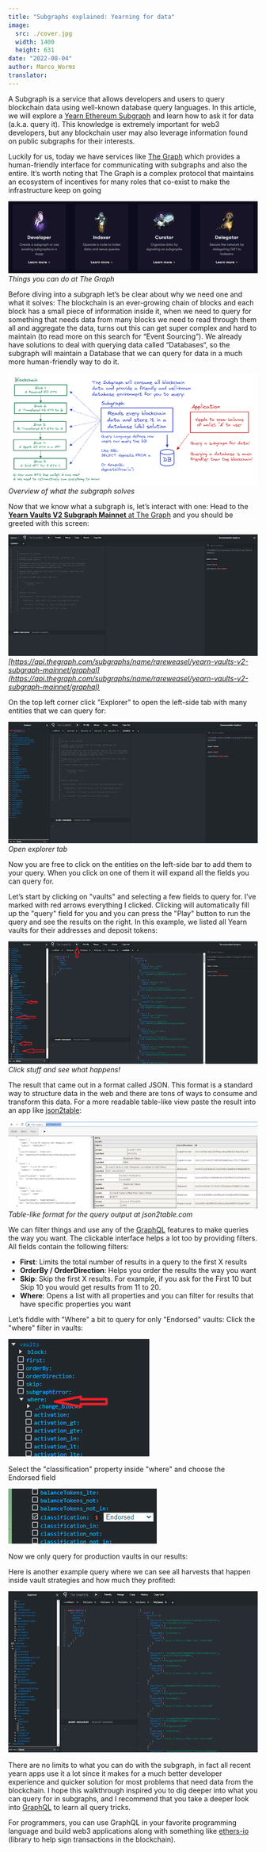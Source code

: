 ```yaml
---
title: "Subgraphs explained: Yearning for data"
image:
  src: ./cover.jpg
  width: 1400
  height: 631
date: "2022-08-04"
author: Marco_Worms
translator: 
---
```


A Subgraph is a service that allows developers and users to query blockchain data using well-known database query languages. In this article, we will explore a [Yearn Ethereum Subgraph](https://api.thegraph.com/subgraphs/name/rareweasel/yearn-vaults-v2-subgraph-mainnet/graphql) and learn how to ask it for data (a.k.a. query it). This knowledge is extremely important for web3 developers, but any blockchain user may also leverage information found on public subgraphs for their interests.

Luckily for us, today we have services like [The Graph](https://thegraph.com/en/) which provides a human-friendly interface for communicating with subgraphs and also the entire. It’s worth noting that The Graph is a complex protocol that maintains an ecosystem of incentives for many roles that co-exist to make the infrastructure keep on going

![](image1.jpg?w=900&h=259)\
*Things you can do at The Graph*

Before diving into a subgraph let’s be clear about why we need one and what it solves: The blockchain is an ever-growing chain of blocks and each block has a small piece of information inside it, when we need to query for something that needs data from many blocks we need to read through them all and aggregate the data, turns out this can get super complex and hard to maintain (to read more on this search for “Event Sourcing”). We already have solutions to deal with querying data called “Databases“, so the subgraph will maintain a Database that we can query for data in a much more human-friendly way to do it.

![](cover.jpg?w=900&h=406)\
*Overview of what the subgraph solves*

Now that we know what a subgraph is, let’s interact with one: Head to the [**Yearn Vaults V2 Subgraph Mainnet** at The Graph](https://api.thegraph.com/subgraphs/name/rareweasel/yearn-vaults-v2-subgraph-mainnet/graphql) and you should be greeted with this screen:

![](image2.jpg?w=900&h=437)\
*[https://api.thegraph.com/subgraphs/name/rareweasel/yearn-vaults-v2-subgraph-mainnet/graphql](https://api.thegraph.com/subgraphs/name/rareweasel/yearn-vaults-v2-subgraph-mainnet/graphql)*

On the top left corner click "Explorer" to open the left-side tab with many entities that we can query for:

![](image3.jpg?w=900&h=438)\
*Open explorer tab*

Now you are free to click on the entities on the left-side bar to add them to your query. When you click on one of them it will expand all the fields you can query for.

Let’s start by clicking on "vaults" and selecting a few fields to query for. I’ve marked with red arrows everything I clicked. Clicking will automatically fill up the "query" field for you and you can press the "Play" button to run the query and see the results on the right. In this example, we listed all Yearn vaults for their addresses and deposit tokens:

![](image4.jpg?w=900&h=440)\
*Click stuff and see what happens!*

The result that came out in a format called JSON. This format is a standard way to structure data in the web and there are tons of ways to consume and transform this data. For a more readable table-like view paste the result into an app like [json2table](http://json2table.com/):

![](image5.jpg?w=900&h=315)\
*Table-like format for the query output at json2table.com*

We can filter things and use any of the [GraphQL](https://graphql.org/) features to make queries the way you want. The clickable interface helps a lot too by providing filters. All fields contain the following filters:

- **First**: Limits the total number of results in a query to the first X results
- **OrderBy / OrderDirection**: Helps you order the results the way you want
- **Skip**: Skip the first X results. For example, if you ask for the First 10 but Skip 10 you would get results from 11 to 20.
- **Where**: Opens a list with all properties and you can filter for results that have specific properties you want

Let’s fiddle with "Where" a bit to query for only "Endorsed" vaults: Click the "where" filter in vaults:

![](image6.jpg?w=285&h=237)

Select the "classification" property inside "where" and choose the Endorsed field

![](image7.jpg?w=300&h=111)

Now we only query for production vaults in our results:

[](image8.jpg?w=900&h=586)

Here is another example query where we can see all harvests that happen inside vault strategies and how much they profited:

![](image9.jpg?w=900&h=581)

There are no limits to what you can do with the subgraph, in fact all recent yearn apps use it a lot since it makes for a much better developer experience and quicker solution for most problems that need data from the blockchain. I hope this walkthrough inspired you to dig deeper into what you can query for in subgraphs, and I recommend that you take a deeper look into [GraphQL](https://graphql.org/) to learn all query tricks.

For programmers, you can use GraphQL in your favorite programming language and build web3 applications along with something like [ethers-io](https://github.com/ethers-io/ethers.js) (library to help sign transactions in the blockchain).
